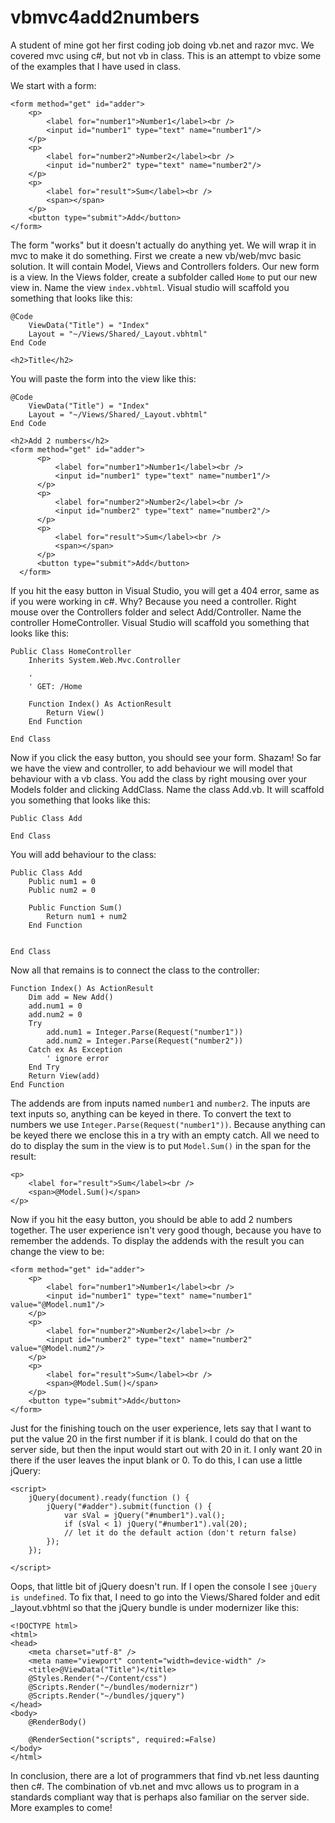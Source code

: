 vbmvc4add2numbers
=================

A student of mine got her first coding job doing vb.net and razor mvc. We covered mvc using c#, but not vb in class. This is an attempt to vbize some of the examples that I have used in class.

We start with a form:

    <form method="get" id="adder">
        <p>
            <label for="number1">Number1</label><br />
            <input id="number1" type="text" name="number1"/>
        </p>
        <p>
            <label for="number2">Number2</label><br />
            <input id="number2" type="text" name="number2"/>
        </p>
        <p>
            <label for="result">Sum</label><br />
            <span></span>
        </p>
        <button type="submit">Add</button>
    </form>

The form "works" but it doesn't actually do anything yet. We will wrap it in mvc to make it do something. First we create a new vb/web/mvc basic solution. It will contain Model, Views and Controllers folders. Our new form is a view. In the Views folder, create a subfolder called `Home` to put our new view in. Name the view `index.vbhtml`. Visual studio will scaffold you something that looks like this:

    @Code
        ViewData("Title") = "Index"
        Layout = "~/Views/Shared/_Layout.vbhtml"
    End Code
    
    <h2>Title</h2>
  
You will paste the form into the view like this:

    @Code
        ViewData("Title") = "Index"
        Layout = "~/Views/Shared/_Layout.vbhtml"
    End Code
    
    <h2>Add 2 numbers</h2>
    <form method="get" id="adder">
          <p>
              <label for="number1">Number1</label><br />
              <input id="number1" type="text" name="number1"/>
          </p>
          <p>
              <label for="number2">Number2</label><br />
              <input id="number2" type="text" name="number2"/>
          </p>
          <p>
              <label for="result">Sum</label><br />
              <span></span>
          </p>
          <button type="submit">Add</button>
      </form>
    

If you hit the easy button in Visual Studio, you will get a 404 error, same as if you were working in c#. Why? Because you need a controller. Right mouse over the Controllers folder and select Add/Controller. Name the controller HomeController. Visual Studio will scaffold you something that looks like this:

    Public Class HomeController
        Inherits System.Web.Mvc.Controller
    
        '
        ' GET: /Home
    
        Function Index() As ActionResult
            Return View()
        End Function
    
    End Class
  
Now if you click the easy button, you should see your form. Shazam! So far we have the view and controller, to add behaviour we will model that behaviour with a vb class. You add the class by right mousing over your Models folder and clicking AddClass. Name the class Add.vb. It will scaffold you something that looks like this:

    Public Class Add

    End Class

You will add behaviour to the class:

    Public Class Add
        Public num1 = 0
        Public num2 = 0
    
        Public Function Sum()
            Return num1 + num2
        End Function
    
    
    End Class
    
Now all that remains is to connect the class to the controller:

    Function Index() As ActionResult
        Dim add = New Add()
        add.num1 = 0
        add.num2 = 0
        Try
            add.num1 = Integer.Parse(Request("number1"))
            add.num2 = Integer.Parse(Request("number2"))
        Catch ex As Exception
            ' ignore error
        End Try
        Return View(add)
    End Function

The addends are from inputs named `number1` and `number2`. The inputs are text inputs so, anything can be keyed in there. To convert the text to numbers we use `Integer.Parse(Request("number1"))`. Because anything can be keyed there we enclose this in a try with an empty catch. All we need to do to display the sum in the view is to put `Model.Sum()` in the span for the result:

    <p>
        <label for="result">Sum</label><br />
        <span>@Model.Sum()</span>
    </p>
 
Now if you hit the easy button, you should be able to add 2 numbers together. The user experience isn't very good though, because you have to remember the addends. To display the addends with the result you can change the view to be:

    <form method="get" id="adder">
        <p>
            <label for="number1">Number1</label><br />
            <input id="number1" type="text" name="number1" value="@Model.num1"/>
        </p>
        <p>
            <label for="number2">Number2</label><br />
            <input id="number2" type="text" name="number2" value="@Model.num2"/>
        </p>
        <p>
            <label for="result">Sum</label><br />
            <span>@Model.Sum()</span>
        </p>
        <button type="submit">Add</button>
    </form>

Just for the finishing touch on the user experience, lets say that I want to put the value 20 in the first number if it is blank. I could do that on the server side, but then the input would start out with 20 in it. I only want 20 in there if the user leaves the input blank or 0. To do this, I can use a little jQuery:

    <script>
        jQuery(document).ready(function () {
            jQuery("#adder").submit(function () {
                var sVal = jQuery("#number1").val();
                if (sVal < 1) jQuery("#number1").val(20);
                // let it do the default action (don't return false)
            });
        });
    
    </script>
    
Oops, that little bit of jQuery doesn't run. If I open the console I see `jQuery is undefined`. To fix that, I need to go into the Views/Shared folder and edit _layout.vbhtml so that the jQuery bundle is under modernizer like this:

    <!DOCTYPE html>
    <html>
    <head>
        <meta charset="utf-8" />
        <meta name="viewport" content="width=device-width" />
        <title>@ViewData("Title")</title>
        @Styles.Render("~/Content/css")
        @Scripts.Render("~/bundles/modernizr")
        @Scripts.Render("~/bundles/jquery")
    </head>
    <body>
        @RenderBody()
    
        @RenderSection("scripts", required:=False)
    </body>
    </html>
    
In conclusion, there are a lot of programmers that find vb.net less daunting then c#. The combination of vb.net and mvc allows us to program in a standards compliant way that is perhaps also familiar on the server side. More examples to come!
